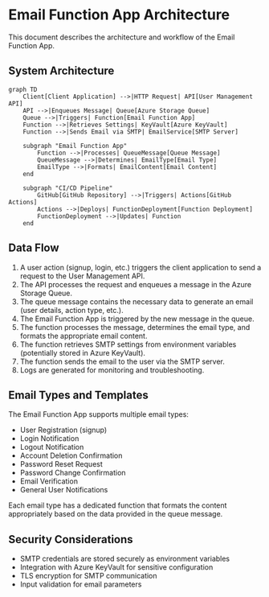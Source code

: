 # Email Function App Architecture

This document describes the architecture and workflow of the Email Function App.

## System Architecture

```mermaid
graph TD
    Client[Client Application] -->|HTTP Request| API[User Management API]
    API -->|Enqueues Message| Queue[Azure Storage Queue]
    Queue -->|Triggers| Function[Email Function App]
    Function -->|Retrieves Settings| KeyVault[Azure KeyVault]
    Function -->|Sends Email via SMTP| EmailService[SMTP Server]
    
    subgraph "Email Function App"
        Function -->|Processes| QueueMessage[Queue Message]
        QueueMessage -->|Determines| EmailType[Email Type]
        EmailType -->|Formats| EmailContent[Email Content]
    end
    
    subgraph "CI/CD Pipeline"
        GitHub[GitHub Repository] -->|Triggers| Actions[GitHub Actions]
        Actions -->|Deploys| FunctionDeployment[Function Deployment]
        FunctionDeployment -->|Updates| Function
    end
```

## Data Flow

1. A user action (signup, login, etc.) triggers the client application to send a request to the User Management API.
2. The API processes the request and enqueues a message in the Azure Storage Queue.
3. The queue message contains the necessary data to generate an email (user details, action type, etc.).
4. The Email Function App is triggered by the new message in the queue.
5. The function processes the message, determines the email type, and formats the appropriate email content.
6. The function retrieves SMTP settings from environment variables (potentially stored in Azure KeyVault).
7. The function sends the email to the user via the SMTP server.
8. Logs are generated for monitoring and troubleshooting.

## Email Types and Templates

The Email Function App supports multiple email types:

- User Registration (signup)
- Login Notification
- Logout Notification
- Account Deletion Confirmation
- Password Reset Request
- Password Change Confirmation
- Email Verification
- General User Notifications

Each email type has a dedicated function that formats the content appropriately based on the data provided in the queue message.

## Security Considerations

- SMTP credentials are stored securely as environment variables
- Integration with Azure KeyVault for sensitive configuration
- TLS encryption for SMTP communication
- Input validation for email parameters
```